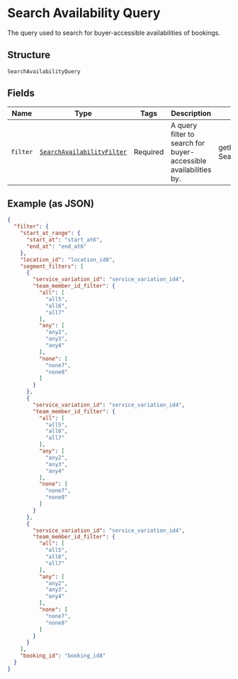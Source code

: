 
# Search Availability Query

The query used to search for buyer-accessible availabilities of bookings.

## Structure

`SearchAvailabilityQuery`

## Fields

| Name | Type | Tags | Description | Getter | Setter |
|  --- | --- | --- | --- | --- | --- |
| `filter` | [`SearchAvailabilityFilter`](../../doc/models/search-availability-filter.md) | Required | A query filter to search for buyer-accessible availabilities by. | getFilter(): SearchAvailabilityFilter | setFilter(SearchAvailabilityFilter filter): void |

## Example (as JSON)

```json
{
  "filter": {
    "start_at_range": {
      "start_at": "start_at6",
      "end_at": "end_at6"
    },
    "location_id": "location_id8",
    "segment_filters": [
      {
        "service_variation_id": "service_variation_id4",
        "team_member_id_filter": {
          "all": [
            "all5",
            "all6",
            "all7"
          ],
          "any": [
            "any2",
            "any3",
            "any4"
          ],
          "none": [
            "none7",
            "none8"
          ]
        }
      },
      {
        "service_variation_id": "service_variation_id4",
        "team_member_id_filter": {
          "all": [
            "all5",
            "all6",
            "all7"
          ],
          "any": [
            "any2",
            "any3",
            "any4"
          ],
          "none": [
            "none7",
            "none8"
          ]
        }
      },
      {
        "service_variation_id": "service_variation_id4",
        "team_member_id_filter": {
          "all": [
            "all5",
            "all6",
            "all7"
          ],
          "any": [
            "any2",
            "any3",
            "any4"
          ],
          "none": [
            "none7",
            "none8"
          ]
        }
      }
    ],
    "booking_id": "booking_id8"
  }
}
```

